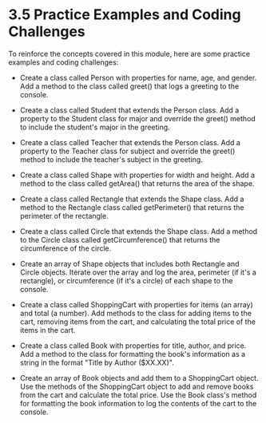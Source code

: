 # 3.5 Practice Examples and Coding Challenges

To reinforce the concepts covered in this module, here are some practice examples and coding challenges:

- Create a class called Person with properties for name, age, and gender. Add a method to the class called greet() that logs a greeting to the console.

- Create a class called Student that extends the Person class. Add a property to the Student class for major and override the greet() method to include the student's major in the greeting.

- Create a class called Teacher that extends the Person class. Add a property to the Teacher class for subject and override the greet() method to include the teacher's subject in the greeting.

- Create a class called Shape with properties for width and height. Add a method to the class called getArea() that returns the area of the shape.

- Create a class called Rectangle that extends the Shape class. Add a method to the Rectangle class called getPerimeter() that returns the perimeter of the rectangle.

- Create a class called Circle that extends the Shape class. Add a method to the Circle class called getCircumference() that returns the circumference of the circle.

- Create an array of Shape objects that includes both Rectangle and Circle objects. Iterate over the array and log the area, perimeter (if it's a rectangle), or circumference (if it's a circle) of each shape to the console.

- Create a class called ShoppingCart with properties for items (an array) and total (a number). Add methods to the class for adding items to the cart, removing items from the cart, and calculating the total price of the items in the cart.

- Create a class called Book with properties for title, author, and price. Add a method to the class for formatting the book's information as a string in the format "Title by Author ($XX.XX)".

- Create an array of Book objects and add them to a ShoppingCart object. Use the methods of the ShoppingCart object to add and remove books from the cart and calculate the total price. Use the Book class's method for formatting the book information to log the contents of the cart to the console.